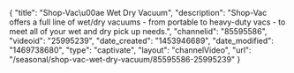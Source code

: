 {
    "title": "Shop-Vac\u00ae Wet Dry Vacuum",
    "description": "Shop-Vac offers a full line of wet\/dry vacuums - from portable to heavy-duty vacs - to meet all of your wet and dry pick up needs.",
    "channelid": "85595586",
    "videoid": "25995239",
    "date_created": "1453946689",
    "date_modified": "1469738680",
    "type": "captivate",
    "layout": "channelVideo",
    "url": "\/seasonal\/shop-vac-wet-dry-vacuum\/85595586-25995239"
}